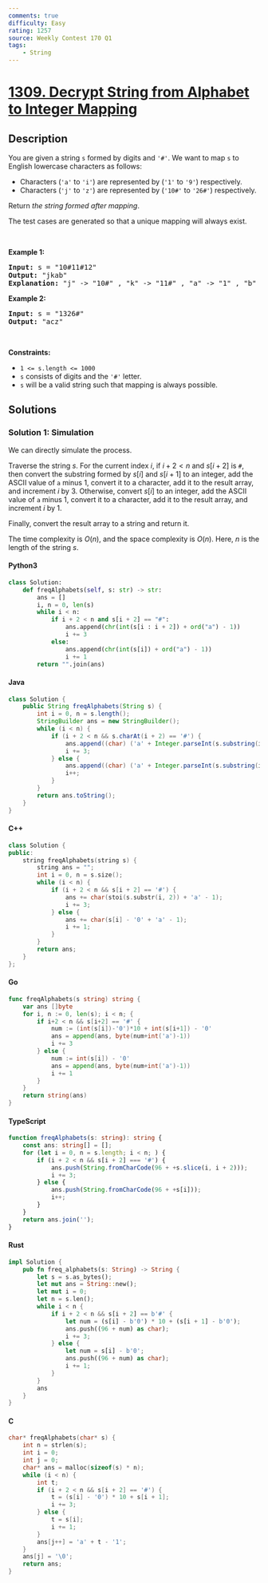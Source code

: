 ```yaml
---
comments: true
difficulty: Easy
rating: 1257
source: Weekly Contest 170 Q1
tags:
    - String
---
```


<!-- problem:start -->

# [1309. Decrypt String from Alphabet to Integer Mapping](https://leetcode.com/problems/decrypt-string-from-alphabet-to-integer-mapping)

## Description

<!-- description:start -->

<p>You are given a string <code>s</code> formed by digits and <code>&#39;#&#39;</code>. We want to map <code>s</code> to English lowercase characters as follows:</p>

<ul>
	<li>Characters (<code>&#39;a&#39;</code> to <code>&#39;i&#39;</code>) are represented by (<code>&#39;1&#39;</code> to <code>&#39;9&#39;</code>) respectively.</li>
	<li>Characters (<code>&#39;j&#39;</code> to <code>&#39;z&#39;</code>) are represented by (<code>&#39;10#&#39;</code> to <code>&#39;26#&#39;</code>) respectively.</li>
</ul>

<p>Return <em>the string formed after mapping</em>.</p>

<p>The test cases are generated so that a unique mapping will always exist.</p>

<p>&nbsp;</p>
<p><strong class="example">Example 1:</strong></p>

<pre>
<strong>Input:</strong> s = &quot;10#11#12&quot;
<strong>Output:</strong> &quot;jkab&quot;
<strong>Explanation:</strong> &quot;j&quot; -&gt; &quot;10#&quot; , &quot;k&quot; -&gt; &quot;11#&quot; , &quot;a&quot; -&gt; &quot;1&quot; , &quot;b&quot; -&gt; &quot;2&quot;.
</pre>

<p><strong class="example">Example 2:</strong></p>

<pre>
<strong>Input:</strong> s = &quot;1326#&quot;
<strong>Output:</strong> &quot;acz&quot;
</pre>

<p>&nbsp;</p>
<p><strong>Constraints:</strong></p>

<ul>
	<li><code>1 &lt;= s.length &lt;= 1000</code></li>
	<li><code>s</code> consists of digits and the <code>&#39;#&#39;</code> letter.</li>
	<li><code>s</code> will be a valid string such that mapping is always possible.</li>
</ul>

<!-- description:end -->

## Solutions

<!-- solution:start -->

### Solution 1: Simulation

We can directly simulate the process.

Traverse the string $s$. For the current index $i$, if $i + 2 < n$ and $s[i + 2]$ is `#`, then convert the substring formed by $s[i]$ and $s[i + 1]$ to an integer, add the ASCII value of `a` minus 1, convert it to a character, add it to the result array, and increment $i$ by 3. Otherwise, convert $s[i]$ to an integer, add the ASCII value of `a` minus 1, convert it to a character, add it to the result array, and increment $i$ by 1.

Finally, convert the result array to a string and return it.

The time complexity is $O(n)$, and the space complexity is $O(n)$. Here, $n$ is the length of the string $s$.

<!-- tabs:start -->

#### Python3

```python
class Solution:
    def freqAlphabets(self, s: str) -> str:
        ans = []
        i, n = 0, len(s)
        while i < n:
            if i + 2 < n and s[i + 2] == "#":
                ans.append(chr(int(s[i : i + 2]) + ord("a") - 1))
                i += 3
            else:
                ans.append(chr(int(s[i]) + ord("a") - 1))
                i += 1
        return "".join(ans)
```

#### Java

```java
class Solution {
    public String freqAlphabets(String s) {
        int i = 0, n = s.length();
        StringBuilder ans = new StringBuilder();
        while (i < n) {
            if (i + 2 < n && s.charAt(i + 2) == '#') {
                ans.append((char) ('a' + Integer.parseInt(s.substring(i, i + 2)) - 1));
                i += 3;
            } else {
                ans.append((char) ('a' + Integer.parseInt(s.substring(i, i + 1)) - 1));
                i++;
            }
        }
        return ans.toString();
    }
}
```

#### C++

```cpp
class Solution {
public:
    string freqAlphabets(string s) {
        string ans = "";
        int i = 0, n = s.size();
        while (i < n) {
            if (i + 2 < n && s[i + 2] == '#') {
                ans += char(stoi(s.substr(i, 2)) + 'a' - 1);
                i += 3;
            } else {
                ans += char(s[i] - '0' + 'a' - 1);
                i += 1;
            }
        }
        return ans;
    }
};
```

#### Go

```go
func freqAlphabets(s string) string {
	var ans []byte
	for i, n := 0, len(s); i < n; {
		if i+2 < n && s[i+2] == '#' {
			num := (int(s[i])-'0')*10 + int(s[i+1]) - '0'
			ans = append(ans, byte(num+int('a')-1))
			i += 3
		} else {
			num := int(s[i]) - '0'
			ans = append(ans, byte(num+int('a')-1))
			i += 1
		}
	}
	return string(ans)
}
```

#### TypeScript

```ts
function freqAlphabets(s: string): string {
    const ans: string[] = [];
    for (let i = 0, n = s.length; i < n; ) {
        if (i + 2 < n && s[i + 2] === '#') {
            ans.push(String.fromCharCode(96 + +s.slice(i, i + 2)));
            i += 3;
        } else {
            ans.push(String.fromCharCode(96 + +s[i]));
            i++;
        }
    }
    return ans.join('');
}
```

#### Rust

```rust
impl Solution {
    pub fn freq_alphabets(s: String) -> String {
        let s = s.as_bytes();
        let mut ans = String::new();
        let mut i = 0;
        let n = s.len();
        while i < n {
            if i + 2 < n && s[i + 2] == b'#' {
                let num = (s[i] - b'0') * 10 + (s[i + 1] - b'0');
                ans.push((96 + num) as char);
                i += 3;
            } else {
                let num = s[i] - b'0';
                ans.push((96 + num) as char);
                i += 1;
            }
        }
        ans
    }
}
```

#### C

```c
char* freqAlphabets(char* s) {
    int n = strlen(s);
    int i = 0;
    int j = 0;
    char* ans = malloc(sizeof(s) * n);
    while (i < n) {
        int t;
        if (i + 2 < n && s[i + 2] == '#') {
            t = (s[i] - '0') * 10 + s[i + 1];
            i += 3;
        } else {
            t = s[i];
            i += 1;
        }
        ans[j++] = 'a' + t - '1';
    }
    ans[j] = '\0';
    return ans;
}
```

<!-- tabs:end -->

<!-- solution:end -->

<!-- problem:end -->
